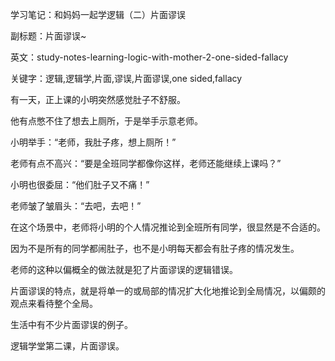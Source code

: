 学习笔记：和妈妈一起学逻辑（二）片面谬误

副标题：片面谬误~

英文：study-notes-learning-logic-with-mother-2-one-sided-fallacy

关键字：逻辑,逻辑学,片面,谬误,片面谬误,one sided,fallacy



有一天，正上课的小明突然感觉肚子不舒服。

他有点憋不住了想去上厕所，于是举手示意老师。



小明举手：“老师，我肚子疼，想上厕所！”

老师有点不高兴：“要是全班同学都像你这样，老师还能继续上课吗？”

小明也很委屈：“他们肚子又不痛！”

老师皱了皱眉头：“去吧，去吧！”



在这个场景中，老师将小明的个人情况推论到全班所有同学，很显然是不合适的。

因为不是所有的同学都闹肚子，也不是小明每天都会有肚子疼的情况发生。

老师的这种以偏概全的做法就是犯了片面谬误的逻辑错误。



片面谬误的特点，就是将单一的或局部的情况扩大化地推论到全局情况，以偏颇的观点来看待整个全局。

生活中有不少片面谬误的例子。









逻辑学堂第二课，片面谬误。

